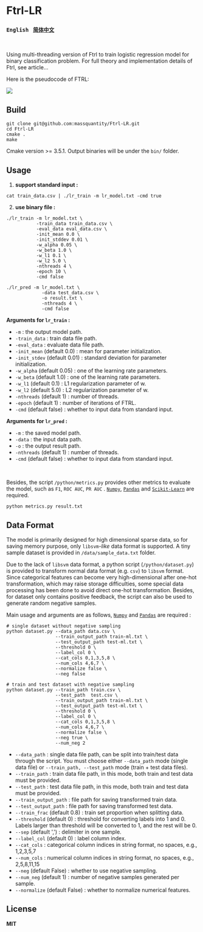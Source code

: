 # Ftrl-LR

### `English`  &nbsp;  [`简体中文`](https://github.com/massquantity/Ftrl-LR/blob/master/README_zh.md)

<br>

Using multi-threading version of Ftrl to train logistic regression model for binary classification problem. For full theory and implementation details of Ftrl, see article...

Here is the pseudocode of FTRL: 

![](<https://raw.githubusercontent.com/massquantity/Ftrl-LR/master/pic/001.png>)




## Build

```shell
git clone git@github.com:massquantity/Ftrl-LR.git
cd Ftrl-LR
cmake .
make
```

Cmake version >= 3.5.1. Output binaries will be under the `bin/` folder.



## Usage

1.  **support standard input :**

```shell
cat train_data.csv | ./lr_train -m lr_model.txt -cmd true
```

2. **use binary file :**

```shell
./lr_train -m lr_model.txt \
           -train_data train_data.csv \
           -eval_data eval_data.csv \
           -init_mean 0.0 \
           -init_stddev 0.01 \
           -w_alpha 0.05 \
           -w_beta 1.0 \
           -w_l1 0.1 \
           -w_l2 5.0 \
           -nthreads 4 \
           -epoch 10 \
           -cmd false 
           
./lr_pred -m lr_model.txt \
             -data test_data.csv \
             -o result.txt \
             -nthreads 4 \
             -cmd false 
```

**Arguments for `lr_train` :**

+ `-m` : the output model path.
+ `-train_data` : train data file path.
+ `-eval_data` : evaluate data file path.
+ `-init_mean` (default 0.0) : mean for parameter initialization.
+ `-init_stdev` (default 0.01) : standard deviation for parameter initialization.
+ `-w_alpha` (default 0.05) : one of the learning rate parameters.
+ `-w_beta` (default 1.0) : one of the learning rate parameters.
+ `-w_l1` (default 0.1) : L1 regularization parameter of w.
+ `-w_l2` (default 5.0) : L2 regularization parameter of w.
+ `-nthreads` (default 1) : number of threads.
+ `-epoch` (default 1) : number of iterations of FTRL.
+ `-cmd` (default false) : whether to input data from standard input.



**Arguments for `lr_pred` :**

+ `-m` : the saved model path.
+ `-data` : the input data path.
+ `-o` : the output result path.
+ `-nthreads` (default 1) : number of threads.
+ `-cmd` (default false) : whether to input data from standard input.



<br>

Besides, the script `/python/metrics.py` provides other metrics to evaluate the model, such as `F1`, `ROC AUC`, `PR AUC` . [`Numpy`](https://numpy.org/),  [`Pandas`](https://pandas.pydata.org/) and [`Scikit-Learn`](<https://scikit-learn.org/>) are required.

```shell
python metrics.py result.txt
```


## Data Format

The model is primarily designed for high dimensional sparse data, so for saving memory purpose,  only `libsvm`*-like* data format is supported.  A tiny sample dataset is provided in `/data/sample_data.txt` folder.

Due to the lack of `libsvm` data format, a python script (`/python/dataset.py`) is provided to transform normal data format (e.g. `csv`) to `libsvm` format. Since categorical features can become very high-dimensional after one-hot transformation, which may raise storage difficulties, some special data processing has been done to avoid direct one-hot transformation. Besides, for dataset only contains positive feedback, the script can also be used to generate random negative samples.

Main usage and arguments are as follows, [`Numpy`](https://numpy.org/) and [`Pandas`](https://pandas.pydata.org/) are required : 

```shell
# single dataset without negative sampling
python dataset.py --data_path data.csv \
                  --train_output_path train-ml.txt \
                  --test_output_path test-ml.txt \
                  --threshold 0 \
                  --label_col 0 \
                  --cat_cols 0,1,3,5,8 \
                  --num_cols 4,6,7 \
                  --normalize false \
                  --neg false
    
# train and test dataset with negative sampling
python dataset.py --train_path train.csv \
                  --test_path  test.csv \
                  --train_output_path train-ml.txt \
                  --test_output_path test-ml.txt \
                  --threshold 0 \
                  --label_col 0 \
                  --cat_cols 0,1,3,5,8 \
                  --num_cols 4,6,7 \
                  --normalize false \
                  --neg true \
                  --num_neg 2
```

+ `--data_path` :  single data file path, can be split into train/test data through the script. You must choose either `--data_path` mode (single data file) or `--train_path, --test_path` mode (train + test data files).
+ `--train_path` : train data file path, in this mode, both train and test data must be provided. 
+ `--test_path` : test data file path, in this mode, both train and test data must be provided. 
+ `--train_output_path` : file path for saving transformed train data.
+ `--test_output_path` : file path for saving transformed test data.
+ `--train_frac` (default 0.8) : train set proportion when splitting data.
+ `--threshold` (default 0) : threshold for converting labels into 1 and 0. Labels larger than threshold will be converted to 1, and the rest will be 0.
+ `--sep` (default ',') :  delimiter in one sample.
+ `--label_col` (default 0) : label column index.
+ `--cat_cols` : categorical column indices in string format, no spaces, e.g., 1,2,3,5,7
+ `--num_cols` : numerical column indices in string format, no spaces, e.g., 2,5,8,11,15
+ `--neg` (default False) : whether to use negative sampling.
+ `--num_neg` (default 1) : number of negative samples generated per sample.
+ `--normalize` (default False) : whether to normalize numerical features.



## License

**MIT**

<br>